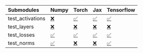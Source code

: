 | Submodules       | Numpy                                                                                                                           | Torch                                                                                                                           | Jax                                                                                                                             | Tensorflow                                                                                                                      |
|:-----------------|:--------------------------------------------------------------------------------------------------------------------------------|:--------------------------------------------------------------------------------------------------------------------------------|:--------------------------------------------------------------------------------------------------------------------------------|:--------------------------------------------------------------------------------------------------------------------------------|
| test_activations | <a href="https://github.com/unifyai/ivy/runs/7940583093?check_suite_focus=true" rel="noopener noreferrer" target="_blank">❌</a> | <a href="https://github.com/unifyai/ivy/runs/7940583252?check_suite_focus=true" rel="noopener noreferrer" target="_blank">✅</a> | <a href="https://github.com/unifyai/ivy/runs/7940583414?check_suite_focus=true" rel="noopener noreferrer" target="_blank">✅</a> | <a href="https://github.com/unifyai/ivy/runs/7940583571?check_suite_focus=true" rel="noopener noreferrer" target="_blank">✅</a> |
| test_layers      | <a href="https://github.com/unifyai/ivy/runs/7940583130?check_suite_focus=true" rel="noopener noreferrer" target="_blank">❌</a> | <a href="https://github.com/unifyai/ivy/runs/7940583296?check_suite_focus=true" rel="noopener noreferrer" target="_blank">❌</a> | <a href="https://github.com/unifyai/ivy/runs/7940583446?check_suite_focus=true" rel="noopener noreferrer" target="_blank">❌</a> | <a href="https://github.com/unifyai/ivy/runs/7940583639?check_suite_focus=true" rel="noopener noreferrer" target="_blank">❌</a> |
| test_losses      | <a href="https://github.com/unifyai/ivy/runs/7940583170?check_suite_focus=true" rel="noopener noreferrer" target="_blank">✅</a> | <a href="https://github.com/unifyai/ivy/runs/7940583339?check_suite_focus=true" rel="noopener noreferrer" target="_blank">✅</a> | <a href="https://github.com/unifyai/ivy/runs/7940583479?check_suite_focus=true" rel="noopener noreferrer" target="_blank">✅</a> | <a href="https://github.com/unifyai/ivy/runs/7940583675?check_suite_focus=true" rel="noopener noreferrer" target="_blank">✅</a> |
| test_norms       | <a href="https://github.com/unifyai/ivy/runs/7940583227?check_suite_focus=true" rel="noopener noreferrer" target="_blank">✅</a> | <a href="https://github.com/unifyai/ivy/runs/7940583380?check_suite_focus=true" rel="noopener noreferrer" target="_blank">❌</a> | <a href="https://github.com/unifyai/ivy/runs/7940583527?check_suite_focus=true" rel="noopener noreferrer" target="_blank">❌</a> | <a href="https://github.com/unifyai/ivy/runs/7940583710?check_suite_focus=true" rel="noopener noreferrer" target="_blank">✅</a> |